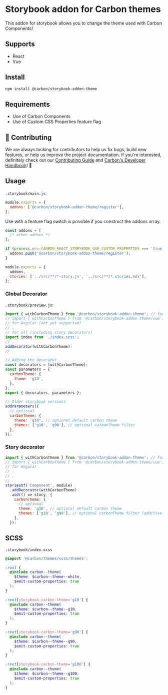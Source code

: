# Storybook addon for Carbon themes

This addon for storybook allows you to change the theme used with Carbon
Components!

## Supports

- React
- Vue

## Install

```sh
npm install @carbon/storybook-addon-theme
```

## Requirements

- Use of Carbon Components
- Use of Custom CSS Properties feature flag

## 🙌 Contributing

We are always looking for contributors to help us fix bugs, build new features,
or help us improve the project documentation. If you're interested, definitely
check out our
[Contributing Guide](https://github.com/carbon-design-system/ibm-products/blob/master/.github/CONTRIBUTING.md)
and
[Carbon's Developer Handbook](https://github.com/carbon-design-system/carbon/blob/master/docs/developer-handbook.md)!
👀

## Usage

`.storybook/main.js`:

```js
module.exports = {
  addons: ['@carbon/storybook-addon-theme/register'],
};
```

Use with a feature flag switch is possible if you construct the addons array.

```js
const addons = [
  /* other addons */
];

if (process.env.CARBON_REACT_STORYBOOK_USE_CUSTOM_PROPERTIES === 'true') {
  addons.push('@carbon/storybook-addon-theme/register');
}

module.exports = {
  addons,
  stories: ['../src/**/*-story.js', '../src/**/*.stories.mdx'],
};
```

### Global Decorator

`.storybook/preview.js`:

```js
import { withCarbonTheme } from '@carbon/storybook-addon-theme'; // for React
// import { withCarbonTheme } from '@carbon/storybook-addon-theme/vue'; // for Vue
// for Angular (not yet supported)
// .
// for all (including story decorators)
import index from './index.scss';
// .
addDecorator(withCarbonTheme);
// .
```

```js
// Adding the decorator
const decorators = [withCarbonTheme];
const parameters = {
  carbonTheme: {
    theme: 'g10',
  },
};
export { decorators, parameters };
```

```js
// Older storybook versions
addParameters({
  // optional
  carbonTheme: {
    theme: 'g10', // optional default carbon theme
    themes: ['g10', 'g90'], // optional carbonTheme filter
  },
});
```

### Story decorator

```js
import { withCarbonTheme } from '@carbon/storybook-addon-theme'; // for React
// import { withCarbonTheme } from '@carbon/storybook-addon-theme/vue'; // for Vue
// for Angular
// .
// .
// .
storiesOf('Component', module)
  .addDecorator(withCarbonTheme)
  .add(() => story, {
    carbonTheme: {
      // optional
      theme: 'g10', // optional default carbon theme
      themes: ['g10', 'g90'], // optional carbonTheme filter (additive to global)
    },
  });
```

## SCSS

`.storybook/index.scss`

```scss
@import '@carbon/themes/scss/themes';

:root {
  @include carbon--theme(
    $theme: $carbon--theme--white,
    $emit-custom-properties: true
  );
}

:root[storybook-carbon-theme='g10'] {
  @include carbon--theme(
    $theme: $carbon--theme--g10,
    $emit-custom-properties: true
  );
}

:root[storybook-carbon-theme='g90'] {
  @include carbon--theme(
    $theme: $carbon--theme--g90,
    $emit-custom-properties: true
  );
}

:root[storybook-carbon-theme='g100'] {
  @include carbon--theme(
    $theme: $carbon--theme--g100,
    $emit-custom-properties: true
  );
}
```
